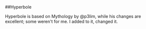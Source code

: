 ##Hyperbole

Hyperbole is based on Mythology by @p3lim, while his changes are excellent; some weren't for me. I added to it, changed it.
